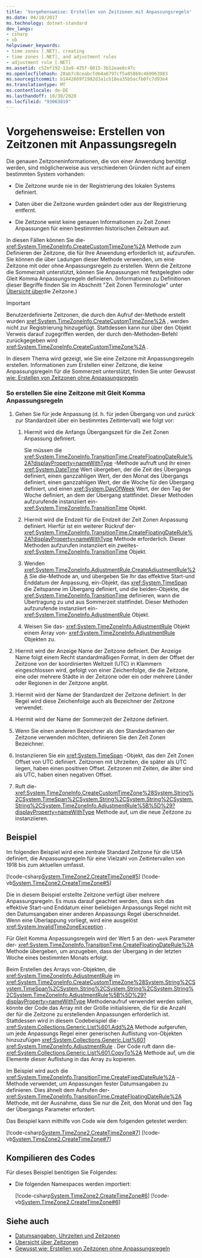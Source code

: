 ```yaml
---
title: 'Vorgehensweise: Erstellen von Zeitzonen mit Anpassungsregeln'
ms.date: 04/10/2017
ms.technology: dotnet-standard
dev_langs:
- csharp
- vb
helpviewer_keywords:
- time zones [.NET], creating
- time zones [.NET], and adjustment rules
- adjustment rule [.NET]
ms.assetid: c52ef192-13a9-435f-8015-3b12eae8c47c
ms.openlocfilehash: 28ab7c8ceabcfd64a6797cf5a85869c469963983
ms.sourcegitcommit: b1442669f1982d3a1cb18ea35b5acfb0fc7d93e4
ms.translationtype: MT
ms.contentlocale: de-DE
ms.lasthandoff: 10/30/2020
ms.locfileid: "93063819"
---
```

# <a name="how-to-create-time-zones-with-adjustment-rules"></a>Vorgehensweise: Erstellen von Zeitzonen mit Anpassungsregeln

Die genauen Zeitzoneninformationen, die von einer Anwendung benötigt werden, sind möglicherweise aus verschiedenen Gründen nicht auf einem bestimmten System vorhanden:

- Die Zeitzone wurde nie in der Registrierung des lokalen Systems definiert.

- Daten über die Zeitzone wurden geändert oder aus der Registrierung entfernt.

- Die Zeitzone weist keine genauen Informationen zu Zeit Zonen Anpassungen für einen bestimmten historischen Zeitraum auf.

In diesen Fällen können Sie die- <xref:System.TimeZoneInfo.CreateCustomTimeZone%2A> Methode zum Definieren der Zeitzone, die für Ihre Anwendung erforderlich ist, aufzurufen. Sie können die über Ladungen dieser Methode verwenden, um eine Zeitzone mit oder ohne Anpassungsregeln zu erstellen. Wenn die Zeitzone die Sommerzeit unterstützt, können Sie Anpassungen mit festgelegten oder Gleit Komma Anpassungsregeln definieren. (Informationen zu Definitionen dieser Begriffe finden Sie im Abschnitt "Zeit Zonen Terminologie" unter [Übersicht über](time-zone-overview.md)die Zeitzone.)

> [!IMPORTANT]
> Benutzerdefinierte Zeitzonen, die durch den Aufruf der-Methode erstellt wurden <xref:System.TimeZoneInfo.CreateCustomTimeZone%2A> , werden nicht zur Registrierung hinzugefügt. Stattdessen kann nur über den Objekt Verweis darauf zugegriffen werden, der durch den-Methoden-Befehl zurückgegeben wird <xref:System.TimeZoneInfo.CreateCustomTimeZone%2A> .

In diesem Thema wird gezeigt, wie Sie eine Zeitzone mit Anpassungsregeln erstellen. Informationen zum Erstellen einer Zeitzone, die keine Anpassungsregeln für die Sommerzeit unterstützt, finden Sie unter Gewusst [wie: Erstellen von Zeitzonen ohne Anpassungsregeln](create-time-zones-without-adjustment-rules.md).

### <a name="to-create-a-time-zone-with-floating-adjustment-rules"></a>So erstellen Sie eine Zeitzone mit Gleit Komma Anpassungsregeln

1. Gehen Sie für jede Anpassung (d. h. für jeden Übergang von und zurück zur Standardzeit über ein bestimmtes Zeitintervall) wie folgt vor:

    1. Hiermit wird die Anfangs Übergangszeit für die Zeit Zonen Anpassung definiert.

       Sie müssen die <xref:System.TimeZoneInfo.TransitionTime.CreateFloatingDateRule%2A?displayProperty=nameWithType> -Methode aufruft und ihr einen <xref:System.DateTime> Wert übergeben, der die Zeit des Übergangs definiert, einen ganzzahligen Wert, der den Monat des Übergangs definiert, einen ganzzahligen Wert, der die Woche für den Übergang definiert, und einen <xref:System.DayOfWeek> Wert, der den Tag der Woche definiert, an dem der Übergang stattfindet. Dieser Methoden aufzurufende instanziiert ein- <xref:System.TimeZoneInfo.TransitionTime> Objekt.

    2. Hiermit wird die Endzeit für die Endzeit der Zeit Zonen Anpassung definiert. Hierfür ist ein weiterer Rückruf der- <xref:System.TimeZoneInfo.TransitionTime.CreateFloatingDateRule%2A?displayProperty=nameWithType> Methode erforderlich. Dieser Methoden aufzurufen instanziiert ein zweites- <xref:System.TimeZoneInfo.TransitionTime> Objekt.

    3. Wenden <xref:System.TimeZoneInfo.AdjustmentRule.CreateAdjustmentRule%2A> Sie die-Methode an, und übergeben Sie Ihr das effektive Start-und Enddatum der Anpassung, ein-Objekt, das <xref:System.TimeSpan> die Zeitspanne im Übergang definiert, und die beiden-Objekte, die <xref:System.TimeZoneInfo.TransitionTime> definieren, wann die Übertragung zu und aus Sommerzeit stattfindet. Dieser Methoden aufzurufende instanziiert ein- <xref:System.TimeZoneInfo.AdjustmentRule> Objekt.

    4. Weisen Sie das- <xref:System.TimeZoneInfo.AdjustmentRule> Objekt einem Array von- <xref:System.TimeZoneInfo.AdjustmentRule> Objekten zu.

2. Hiermit wird der Anzeige Name der Zeitzone definiert. Der Anzeige Name folgt einem Recht standardmäßigen Format, in dem der Offset der Zeitzone von der koordinierten Weltzeit (UTC) in Klammern eingeschlossen wird, gefolgt von einer Zeichenfolge, die die Zeitzone, eine oder mehrere Städte in der Zeitzone oder ein oder mehrere Länder oder Regionen in der Zeitzone angibt.

3. Hiermit wird der Name der Standardzeit der Zeitzone definiert. In der Regel wird diese Zeichenfolge auch als Bezeichner der Zeitzone verwendet.

4. Hiermit wird der Name der Sommerzeit der Zeitzone definiert.

5. Wenn Sie einen anderen Bezeichner als den Standardnamen der Zeitzone verwenden möchten, definieren Sie den Zeit Zonen Bezeichner.

6. Instanziieren Sie ein <xref:System.TimeSpan> -Objekt, das den Zeit Zonen Offset von UTC definiert. Zeitzonen mit Uhrzeiten, die später als UTC liegen, haben einen positiven Offset. Zeitzonen mit Zeiten, die älter sind als UTC, haben einen negativen Offset.

7. Ruft die- <xref:System.TimeZoneInfo.CreateCustomTimeZone%28System.String%2CSystem.TimeSpan%2CSystem.String%2CSystem.String%2CSystem.String%2CSystem.TimeZoneInfo.AdjustmentRule%5B%5D%29?displayProperty=nameWithType> Methode auf, um die neue Zeitzone zu instanziieren.

## <a name="example"></a>Beispiel

Im folgenden Beispiel wird eine zentrale Standard Zeitzone für die USA definiert, die Anpassungsregeln für eine Vielzahl von Zeitintervallen von 1918 bis zum aktuellen umfasst.

[!code-csharp[System.TimeZone2.CreateTimeZone#5](../../../samples/snippets/csharp/VS_Snippets_CLR_System/system.TimeZone2.CreateTimeZone/cs/System.TimeZone2.CreateTimeZone.cs#5)]
[!code-vb[System.TimeZone2.CreateTimeZone#5](../../../samples/snippets/visualbasic/VS_Snippets_CLR_System/system.TimeZone2.CreateTimeZone/vb/System.TimeZone2.CreateTimeZone.vb#5)]

Die in diesem Beispiel erstellte Zeitzone verfügt über mehrere Anpassungsregeln. Es muss darauf geachtet werden, dass sich das effektive Start-und Enddatum einer beliebigen Anpassungs Regel nicht mit den Datumsangaben einer anderen Anpassungs Regel überschneidet. Wenn eine Überlappung vorliegt, wird eine ausgelöst <xref:System.InvalidTimeZoneException> .

Für Gleit Komma Anpassungsregeln wird der Wert 5 an den- `week` Parameter der- <xref:System.TimeZoneInfo.TransitionTime.CreateFloatingDateRule%2A> Methode übergeben, um anzugeben, dass der Übergang in der letzten Woche eines bestimmten Monats erfolgt.

Beim Erstellen des Arrays von-Objekten, die <xref:System.TimeZoneInfo.AdjustmentRule> im <xref:System.TimeZoneInfo.CreateCustomTimeZone%28System.String%2CSystem.TimeSpan%2CSystem.String%2CSystem.String%2CSystem.String%2CSystem.TimeZoneInfo.AdjustmentRule%5B%5D%29?displayProperty=nameWithType> Methodenaufruf verwendet werden sollen, könnte der Code das Array mit der Größe initialisieren, die für die Anzahl der für die Zeitzone zu erstellenden Anpassungen erforderlich ist. Stattdessen wird in diesem Codebeispiel die- <xref:System.Collections.Generic.List%601.Add%2A> Methode aufgerufen, um jede Anpassungs Regel einer generischen Auflistung von-Objekten hinzuzufügen <xref:System.Collections.Generic.List%601> <xref:System.TimeZoneInfo.AdjustmentRule> . Der Code ruft dann die- <xref:System.Collections.Generic.List%601.CopyTo%2A> Methode auf, um die Elemente dieser Auflistung in das Array zu kopieren.

Im Beispiel wird auch die <xref:System.TimeZoneInfo.TransitionTime.CreateFixedDateRule%2A> -Methode verwendet, um Anpassungen fester Datumsangaben zu definieren. Dies ähnelt dem Aufrufen der- <xref:System.TimeZoneInfo.TransitionTime.CreateFloatingDateRule%2A> Methode, mit der Ausnahme, dass Sie nur die Zeit, den Monat und den Tag der Übergangs Parameter erfordert.

Das Beispiel kann mithilfe von Code wie dem folgenden getestet werden:

[!code-csharp[System.TimeZone2.CreateTimeZone#7](../../../samples/snippets/csharp/VS_Snippets_CLR_System/system.TimeZone2.CreateTimeZone/cs/System.TimeZone2.CreateTimeZone.cs#7)]
[!code-vb[System.TimeZone2.CreateTimeZone#7](../../../samples/snippets/visualbasic/VS_Snippets_CLR_System/system.TimeZone2.CreateTimeZone/vb/System.TimeZone2.CreateTimeZone.vb#7)]

## <a name="compiling-the-code"></a>Kompilieren des Codes

Für dieses Beispiel benötigen Sie Folgendes:

- Die folgenden Namespaces werden importiert:

  [!code-csharp[System.TimeZone2.CreateTimeZone#6](../../../samples/snippets/csharp/VS_Snippets_CLR_System/system.TimeZone2.CreateTimeZone/cs/System.TimeZone2.CreateTimeZone.cs#6)]
  [!code-vb[System.TimeZone2.CreateTimeZone#6](../../../samples/snippets/visualbasic/VS_Snippets_CLR_System/system.TimeZone2.CreateTimeZone/vb/System.TimeZone2.CreateTimeZone.vb#6)]

## <a name="see-also"></a>Siehe auch

- [Datumsangaben, Uhrzeiten und Zeitzonen](index.md)
- [Übersicht über Zeitzonen](time-zone-overview.md)
- [Gewusst wie: Erstellen von Zeitzonen ohne Anpassungsregeln](create-time-zones-without-adjustment-rules.md)
